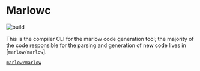 # Marlowc

![build](https://github.com/marlow/marlowc/workflows/build/badge.svg)

This is the compiler CLI for the marlow code generation tool; the majority of the code responsible for the parsing
and generation of new code lives in [`marlow/marlow`].


[`marlow/marlow`](https://github.com/marlow/marlow)
